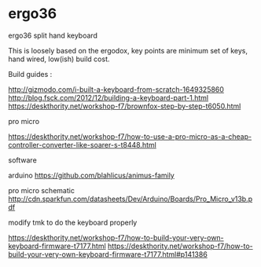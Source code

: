 # ergo36
ergo36 split hand keyboard

This is loosely based on the ergodox, key points are minimum set of keys, hand wired, low(ish) build cost.


Build guides :

http://gizmodo.com/i-built-a-keyboard-from-scratch-1649325860
http://blog.fsck.com/2012/12/building-a-keyboard-part-1.html
https://deskthority.net/workshop-f7/brownfox-step-by-step-t6050.html

pro micro

https://deskthority.net/workshop-f7/how-to-use-a-pro-micro-as-a-cheap-controller-converter-like-soarer-s-t8448.html

software

arduino
https://github.com/blahlicus/animus-family

pro micro schematic
http://cdn.sparkfun.com/datasheets/Dev/Arduino/Boards/Pro_Micro_v13b.pdf

modify tmk to do the keyboard properly

https://deskthority.net/workshop-f7/how-to-build-your-very-own-keyboard-firmware-t7177.html
https://deskthority.net/workshop-f7/how-to-build-your-very-own-keyboard-firmware-t7177.html#p141386
